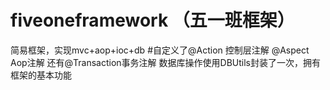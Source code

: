 # fiveoneframework （五一班框架）
简易框架，实现mvc+aop+ioc+db
#自定义了@Action 控制层注解 @Aspect Aop注解 还有@Transaction事务注解 数据库操作使用DBUtils封装了一次，拥有框架的基本功能
